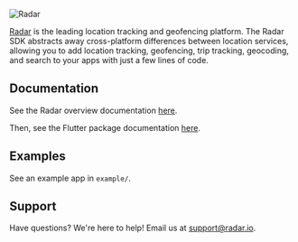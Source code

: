 ![Radar](https://raw.githubusercontent.com/radarlabs/flutter-radar/master/logo.png)

[Radar](https://radar.io) is the leading location tracking and geofencing platform. The Radar SDK abstracts away cross-platform differences between location services, allowing you to add location tracking, geofencing, trip tracking, geocoding, and search to your apps with just a few lines of code.

## Documentation

See the Radar overview documentation [here](https://radar.io/documentation).

Then, see the Flutter package documentation [here](https://radar.io/documentation/sdk/flutter).

## Examples

See an example app in `example/`.

## Support

Have questions? We're here to help! Email us at [support@radar.io](mailto:support@radar.io).